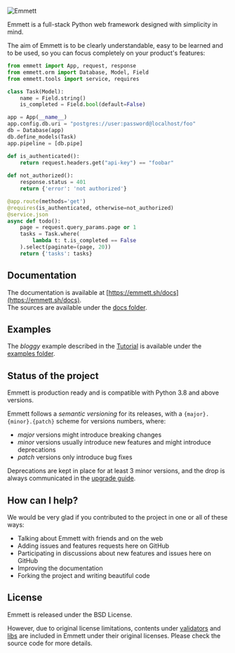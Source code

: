 ![Emmett](https://emmett.sh/static/img/logo-bwb-xb-xl.png)

Emmett is a full-stack Python web framework designed with simplicity in mind.

The aim of Emmett is to be clearly understandable, easy to be learned and to be 
used, so you can focus completely on your product's features:

```python
from emmett import App, request, response
from emmett.orm import Database, Model, Field
from emmett.tools import service, requires

class Task(Model):
    name = Field.string()
    is_completed = Field.bool(default=False)

app = App(__name__)
app.config.db.uri = "postgres://user:password@localhost/foo"
db = Database(app)
db.define_models(Task)
app.pipeline = [db.pipe]

def is_authenticated():
    return request.headers.get("api-key") == "foobar"
    
def not_authorized():
    response.status = 401
    return {'error': 'not authorized'}

@app.route(methods='get')
@requires(is_authenticated, otherwise=not_authorized)
@service.json
async def todo():
    page = request.query_params.page or 1
    tasks = Task.where(
        lambda t: t.is_completed == False
    ).select(paginate=(page, 20))
    return {'tasks': tasks}
```

## Documentation

The documentation is available at [https://emmett.sh/docs](https://emmett.sh/docs).    
The sources are available under the [docs folder](https://github.com/emmett-framework/emmett/tree/master/docs).

## Examples

The *bloggy* example described in the [Tutorial](https://emmett.sh/docs/latest/tutorial) is available under the [examples folder](https://github.com/emmett-framework/emmett/tree/master/examples). 

## Status of the project

Emmett is production ready and is compatible with Python 3.8 and above versions.

Emmett follows a *semantic versioning* for its releases, with a `{major}.{minor}.{patch}` scheme for versions numbers, where:

- *major* versions might introduce breaking changes
- *minor* versions usually introduce new features and might introduce deprecations
- *patch* versions only introduce bug fixes

Deprecations are kept in place for at least 3 minor versions, and the drop is always communicated in the [upgrade guide](https://emmett.sh/docs/latest/upgrading).

## How can I help?

We would be very glad if you contributed to the project in one or all of these ways:

* Talking about Emmett with friends and on the web
* Adding issues and features requests here on GitHub
* Participating in discussions about new features and issues here on GitHub
* Improving the documentation
* Forking the project and writing beautiful code

## License

Emmett is released under the BSD License.

However, due to original license limitations, contents under [validators](https://github.com/emmett-framework/emmett/tree/master/emmett/validators) and [libs](https://github.com/emmett-framework/emmett/tree/master/emmett/libs) are included in Emmett under their original licenses. Please check the source code for more details.
